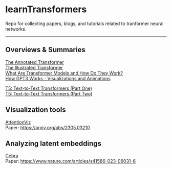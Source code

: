 # learnTransformers
Repo for collecting papers, blogs, and tutorials related to tranformer neural networks.

---

## Overviews & Summaries
[The Annotated Transformer](https://nlp.seas.harvard.edu/2018/04/03/attention.html)<br>
[The Illustrated Transformer](https://jalammar.github.io/illustrated-transformer/?ref=txt.cohere.com)<br>
[What Are Transformer Models and How Do They Work?](https://txt.cohere.com/what-are-transformer-models/)<br> 
[How GPT3 Works - Visualizations and Animations](https://jalammar.github.io/how-gpt3-works-visualizations-animations/?ref=txt.cohere.com)<br>

[T5: Text-to-Text Transformers (Part One)](https://cameronrwolfe.substack.com/p/t5-text-to-text-transformers-part)<br>
[T5: Text-to-Text Transformers (Part Two)](https://cameronrwolfe.substack.com/p/t5-text-to-text-transformers-part-354)<br>

## Visualization tools
[AttentionViz](https://attentionviz.com/)<br>
Paper: https://arxiv.org/abs/2305.03210

## Analyzing latent embeddings
[Cebra](https://github.com/AdaptiveMotorControlLab/CEBRA)<br>
Paper: https://www.nature.com/articles/s41586-023-06031-6


